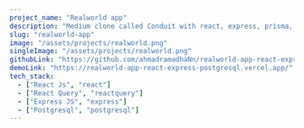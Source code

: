 ```yaml
---
project_name: "Realworld app"
description: "Medium clone called Conduit with react, express, prisma, postgresql"
slug: "realworld-app"
image: "/assets/projects/realworld.png"
singleImage: "/assets/projects/realworld.png"
githubLink: "https://github.com/ahmadramadhaNn/realworld-app-react-express-postgresql"
demoLink: "https://realworld-app-react-express-postgresql.vercel.app/"
tech_stack:
  - ["React Js", "react"]
  - ["React Query", "reactquery"]
  - ["Express JS", "express"]
  - ["Postgresql", "postgresql"]
---
```

